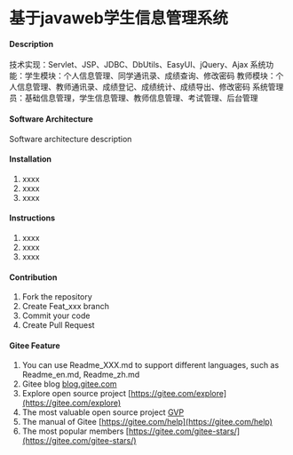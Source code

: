 # 基于javaweb学生信息管理系统

#### Description
技术实现：Servlet、JSP、JDBC、DbUtils、EasyUI、jQuery、Ajax
系统功能：学生模块：个人信息管理、同学通讯录、成绩查询、修改密码
教师模块：个人信息管理、教师通讯录、成绩登记、成绩统计、成绩导出、修改密码
系统管理员：基础信息管理，学生信息管理、教师信息管理、考试管理、后台管理

#### Software Architecture
Software architecture description

#### Installation

1.  xxxx
2.  xxxx
3.  xxxx

#### Instructions

1.  xxxx
2.  xxxx
3.  xxxx

#### Contribution

1.  Fork the repository
2.  Create Feat_xxx branch
3.  Commit your code
4.  Create Pull Request


#### Gitee Feature

1.  You can use Readme\_XXX.md to support different languages, such as Readme\_en.md, Readme\_zh.md
2.  Gitee blog [blog.gitee.com](https://blog.gitee.com)
3.  Explore open source project [https://gitee.com/explore](https://gitee.com/explore)
4.  The most valuable open source project [GVP](https://gitee.com/gvp)
5.  The manual of Gitee [https://gitee.com/help](https://gitee.com/help)
6.  The most popular members  [https://gitee.com/gitee-stars/](https://gitee.com/gitee-stars/)
